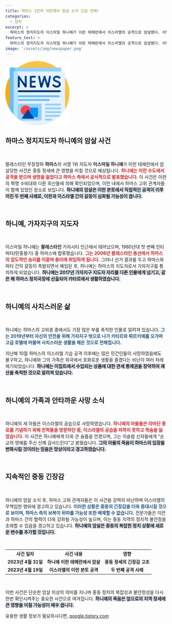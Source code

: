 ```yaml
---
title: 하마스 1인자 이란에서 암살 소식 긴급 전해!
categories:
  - 정치
excerpt: >
  하마스의 정치지도자 이스마일 하니예가 이란 테헤란에서 이스라엘의 공격으로 암살됐다. 이번 사건은 중동 긴장을 더욱 고조시키며, 하마스는 이스라엘에 강력히 반발하고 있다.
feature_text: >
  하마스의 정치지도자 이스마일 하니예가 이란 테헤란에서 이스라엘의 공격으로 암살됐다. 이번 사건은 중동 긴장을 더욱 고조시키며, 하마스는 이스라엘에 강력히 반발하고 있다.
image: '/assets/img/newspaper.png'
---
```


<p><img src="/assets/img/newspaper.png" alt="kimp 속보" /></p>

<h2 data-ke-size="size26">하마스 정치지도자 하니예의 암살 사건</h2>

<p data-ke-size="size16">&nbsp;</p>

<p>팔레스타인 무장정파 <b>하마스</b>의 서열 1위 지도자 <b>이스마일 하니예</b>가 이란 테헤란에서 암살당한 사건은 중동 정세에 큰 영향을 미칠 것으로 예상됩니다. <b><span style="color: #ee2323;">하니예는 이란 수도에서 공격을 받으며 생명을 잃었다고 하마스 측에서 공식적으로 발표했습니다.</span></b> 이 사건은 이란의 혁명 수비대와 다른 외신들에 의해 확인되었으며, 이란 내에서 하마스 고위 관계자들이 함께 있었던 장소로 보입니다. <b><span style="background-color: #21538527;">하니예의 암살은 이란 본토에서 직접적인 공격이 이루어진 두 번째 사례로, 이란과 이스라엘 간의 갈등이 심화될 가능성이 큽니다.</span></b></p>

<p data-ke-size="size16">&nbsp;</p>

<h2 data-ke-size="size26">하니예, 가자지구의 지도자</h2>

<p data-ke-size="size16">&nbsp;</p>

<p>이스마일 하니예는 <b>팔레스타인</b> 가자시티 인근에서 태어났으며, 1980년대 첫 번째 인티파타(민중봉기) 중 하마스에 합류했습니다. <b><span style="color: #ee2323;">그는 2006년 팔레스타인 총선에서 하마스의 압도적인 승리를 이끌며 총리에 취임하게 됩니다.</span></b> 그러나 선거 결과를 두고 하마스와 파타 간의 갈등이 촉발되면서 해임된 후, 하니예는 하마스의 지도자로서 가자지구를 통치하게 되었습니다. <b><span style="background-color: #21538527;">하니예는 2017년 가자지구 지도자 자리를 다른 인물에게 넘기고, 같은 해 하마스 정치국장에 선출되어 카타르에서 생활하였습니다.</span></b></p>

<p data-ke-size="size16">&nbsp;</p>

<h2 data-ke-size="size26">하니예의 사치스러운 삶</h2>

<p data-ke-size="size16">&nbsp;</p>

<p>하니예는 하마스의 고위층 중에서도 가장 많은 부를 축적한 인물로 알려져 있습니다. <b><span style="color: #1a5490;">그는 2019년부터 자신의 안전을 위해 가자지구 밖으로 나가 카타르와 튀르키예를 오가며 고급 호텔에 머물며 사치스러운 생활을 해온 것으로 전해집니다.</span></b> </p>

<p>지난해 10월 하마스의 이스라엘 기습 공격 이후에는 많은 민간인들이 사망하였음에도 불구하고, 하니예와 그의 가족은 외국에서 호화로운 생활을 즐겼다는 비난이 여러 차례 제기되었습니다. <b><span style="background-color: #21538527;">하니예는 이집트에서 수입되는 상품에 대한 관세 통제권을 장악하여 재산을 축적한 것으로 알려져 있습니다.</span></b></p>

<p data-ke-size="size16">&nbsp;</p>

<h2 data-ke-size="size26">하니예의 가족과 안타까운 사망 소식</h2>

<p data-ke-size="size16">&nbsp;</p>

<p>하니예의 세 아들은 이스라엘의 공습으로 사망하였습니다. <b><span style="color: #ee2323;">하니예의 아들들은 라마단 종료를 기념하기 위해 친척들을 방문하던 중, 이스라엘의 공습을 피하지 못하고 목숨을 잃었습니다.</span></b> 이 사건은 하니예에게 더욱 큰 슬픔을 안겼으며, 그는 이슬람 신자들에게 “순교의 영예를 주신 신께 감사드린다”고 밝혔습니다. <b><span style="background-color: #21538527;">그의 아들의 죽음이 하마스의 입장을 변화시킬 것이라는 믿음은 망상이라고 경고하였습니다.</span></b></p>

<p data-ke-size="size16">&nbsp;</p>

<h2 data-ke-size="size26">지속적인 중동 긴장감</h2>

<p data-ke-size="size16">&nbsp;</p>

<p>하니예의 암살 소식 후, 하마스 고위 관계자들은 이 사건을 강력히 비난하며 이스라엘의 무책임한 행위에 경고하고 있습니다. <b><span style="color: #1a5490;">이러한 상황은 중동의 긴장감을 더욱 증대시킬 것으로 보이며, 하마스 측의 보복이 뒤따를 가능성 또한 배제할 수 없습니다.</span></b> 전문가들은 이란과 하마스 간의 협력이 더욱 강화될 가능성이 높으며, 이는 중동 지역의 정치적 불안정을 초래할 수 있음을 경고하고 있습니다. <b><span style="background-color: #21538527;">하니예의 암살은 중동의 복잡한 정치 상황에 새로운 변수를 추가할 것입니다.</span></b></p>

<p data-ke-size="size16">&nbsp;</p> 

<table>
<tr>
<td style="text-align: center; height: 17px;"><b>사건 일자</b></td>
<td style="text-align: center; height: 17px;"><b>사건 내용</b></td>
<td style="text-align: center; height: 17px;"><b>영향</b></td>
</tr>
<tr>
<td style="text-align: center; height: 17px;"><b>2023년 4월 31일</b></td>
<td style="text-align: center; height: 17px;"><b>하니예 이란 테헤란에서 암살</b></td>
<td style="text-align: center; height: 17px;"><b>중동 정세의 긴장감 고조</b></td>
</tr>
<tr>
<td style="text-align: center; height: 17px;"><b>2023년 4월 19일</b></td>
<td style="text-align: center; height: 17px;"><b>이스라엘의 이란 본토 공격</b></td>
<td style="text-align: center; height: 17px;"><b>두 번째 공격 사례</b></td>
</tr>
</table>

<p data-ke-size="size16">&nbsp;</p> 

<p>이번 사건은 단순한 암살 이상의 의미를 지니며 중동 정치의 복잡성과 불안정성을 다시 한번 확인시켜주는 중요한 사건으로 여겨집니다. <b><span style="background-color: #21538527;">하니예의 죽음은 앞으로의 지역 정세에 큰 영향을 미칠 가능성이 매우 큽니다.</span></b></p>
유용한 생활 정보가 필요하시다면, <a href="https://qoogle.tistory.com" rel="dofollow">qoogle.tistory.com</a>


